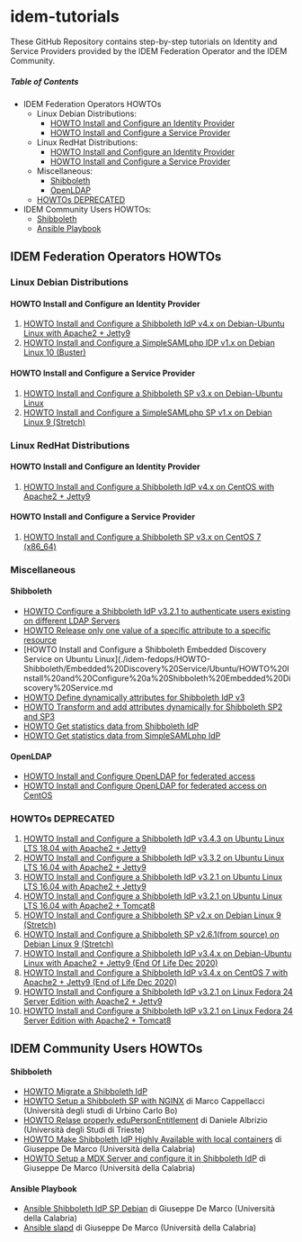 # idem-tutorials
These GitHub Repository contains step-by-step tutorials on Identity and Service Providers provided by the IDEM Federation Operator and the IDEM Community.

##### Table of Contents
- IDEM Federation Operators HOWTOs
  * Linux Debian Distributions:
    + [HOWTO Install and Configure an Identity Provider](#howto-install-and-configure-an-identity-provider)
    + [HOWTO Install and Configure a Service Provider](#howto-install-and-configure-a-service-provider)
  * Linux RedHat Distributions:
    + [HOWTO Install and Configure an Identity Provider](#howto-install-and-configure-an-identity-provider-1)
    + [HOWTO Install and Configure a Service Provider](#howto-install-and-configure-a-service-provider-1)
  * Miscellaneous:
    + [Shibboleth](#shibboleth)
    + [OpenLDAP](#openldap)
  * [HOWTOs DEPRECATED](#howtos-deprecated)
- IDEM Community Users HOWTOs:
    + [Shibboleth](#shibboleth-1)
    + [Ansible Playbook](#ansible-playbook)
   
## IDEM Federation Operators HOWTOs

### Linux Debian Distributions

#### HOWTO Install and Configure an Identity Provider

1. [HOWTO Install and Configure a Shibboleth IdP v4.x on Debian-Ubuntu Linux with Apache2 + Jetty9](./idem-fedops/HOWTO-Shibboleth/Identity%20Provider/Debian-Ubuntu/HOWTO%20Install%20and%20Configure%20a%20Shibboleth%20IdP%20v4.x%20on%20Debian-Ubuntu%20Linux%20with%20Apache2%20%2B%20Jetty9.md)
2. [HOWTO Install and Configure a SimpleSAMLphp IDP v1.x on Debian Linux 10 (Buster)](./idem-fedops/HOWTO-SimpleSAMLphp/Identity%20Provider/HOWTO%20Install%20and%20Configure%20a%20SimpleSAMLphp%20IdP%20v1.x%20on%20Debian%20Linux%2010%20(Buster).md#howto-install-and-configure-a-simplesamlphp-idp-v1x-on-debian-linux-10-buster)

#### HOWTO Install and Configure a Service Provider

1. [HOWTO Install and Configure a Shibboleth SP v3.x on Debian-Ubuntu Linux](./idem-fedops/HOWTO-Shibboleth/Service%20Provider/Debian/HOWTO%20Install%20and%20Configure%20a%20Shibboleth%20SP%20v3.x%20on%20Debian-Ubuntu%20Linux.md)
2. [HOWTO Install and Configure a SimpleSAMLphp SP v1.x on Debian Linux 9 (Stretch)](./idem-fedops/HOWTO-SimpleSAMLphp/Service%20Provider/HOWTO%20Install%20and%20Configure%20a%20SimpleSAMLphp%20SP%20v1.x%20on%20Debian%20Linux%209%20(Stretch).md)

### Linux RedHat Distributions

#### HOWTO Install and Configure an Identity Provider

1. [HOWTO Install and Configure a Shibboleth IdP v4.x on CentOS with Apache2 + Jetty9](./idem-fedops/HOWTO-Shibboleth/Identity%20Provider/CentOS/HOWTO%20Install%20and%20Configure%20a%20Shibboleth%20IdP%20v4.x%20on%20CentOS%20with%20Apache2%20+%20Jetty9.md)

#### HOWTO Install and Configure a Service Provider
1. [HOWTO Install and Configure a Shibboleth SP v3.x on CentOS 7 (x86_64)](./idem-fedops/HOWTO-Shibboleth/Service%20Provider/CentOS/HOWTO%20Install%20and%20Configure%20a%20Shibboleth%20SP%20v3.x%20on%20CentOS%207%20(x86_64).md)

### Miscellaneous

#### Shibboleth

* [HOWTO Configure a Shibboleth IdP v3.2.1 to authenticate users existing on different LDAP Servers](./idem-fedops/HOWTO-Shibboleth/Solutions/HOWTO%20Configure%20a%20Shibboleth%20IdP%20v3.2.1%20to%20authenticate%20Users%20existing%20on%20different%20LDAP%20Servers.md)
* [HOWTO Release only one value of a specific attribute to a specific resource](./idem-fedops/HOWTO-Shibboleth/Solutions/HOWTO%20Release%20only%20one%20value%20of%20a%20specific%20attribute%20to%20a%20specific%20resource.md)
* [HOWTO Install and Configure a Shibboleth Embedded Discovery Service on Ubuntu Linux](./idem-fedops/HOWTO-Shibboleth/Embedded%20Discovery%20Service/Ubuntu/HOWTO%20Install%20and%20Configure%20a%20Shibboleth%20Embedded%20Discovery%20Service.md
* [HOWTO Define dynamically attributes for Shibboleth IdP v3](./idem-fedops/HOWTO-Shibboleth/Solutions/HOWTO%20Define%20dynamically%20attributes%20for%20Shibboleth%20IdP%20v3.md)
* [HOWTO Transform and add attributes dynamically for Shibboleth SP2 and SP3](./idem-fedops/HOWTO-Shibboleth/Solutions/HOWTO%20Transform%20and%20add%20attributes%20dynamically%20for%20Shibboleth%20SP2%20and%20SP3.md)
* [HOWTO Get statistics data from Shibboleth IdP](./idem-fedops/HOWTO-Statistics/HOWTO%20Get%20statistics%20data%20from%20Shibboleth%20IdP.md#howto-get-statistics-data-from-shibboleth-idp)
* [HOWTO Get statistics data from SimpleSAMLphp IdP](./idem-fedops/HOWTO-Statistics/HOWTO%20Get%20statistics%20data%20from%20SimpleSAMLphp%20IdP.md)

#### OpenLDAP

* [HOWTO Install and Configure OpenLDAP for federated access](./idem-fedops/miscellaneous/HOWTO%20Install%20and%20Configure%20OpenLDAP%20for%20federated%20access.md#howto-install-and-configure-openldap-for-federated-access)
* [HOWTO Install and Configure OpenLDAP for federated access on CentOS](./idem-fedops/miscellaneous/HOWTO%20Install%20and%20Configure%20OpenLDAP%20for%20federated%20access-CentOS.md)

### HOWTOs DEPRECATED
1. [HOWTO Install and Configure a Shibboleth IdP v3.4.3 on Ubuntu Linux LTS 18.04 with Apache2 + Jetty9](./idem-fedops/HOWTO-Shibboleth/Identity%20Provider/Ubuntu/HOWTO%20Install%20and%20Configure%20a%20Shibboleth%20IdP%20v3.4.3%20on%20Ubuntu%20Linux%20LTS%2018.04%20with%20Apache2%20%2B%20Jetty9.md#howto-install-and-configure-a-shibboleth-idp-v343-on-ubuntu-linux-lts-1804-with-apache2--jetty9)
2. [HOWTO Install and Configure a Shibboleth IdP v3.3.2 on Ubuntu Linux LTS 16.04 with Apache2 + Jetty9](./idem-fedops/HOWTO-Shibboleth/Identity%20Provider/Ubuntu/HOWTO%20Install%20and%20Configure%20a%20Shibboleth%20IdP%20v3.3.2%20on%20Ubuntu%20Linux%20LTS%2016.04%20with%20Apache2%20%2B%20Jetty9.md)
3. [HOWTO Install and Configure a Shibboleth IdP v3.2.1 on Ubuntu Linux LTS 16.04 with Apache2 + Jetty9](./idem-fedops/HOWTO-Shibboleth/Identity%20Provider/Ubuntu/HOWTO%20Install%20and%20Configure%20a%20Shibboleth%20IdP%20v3.2.1%20on%20Ubuntu%20Linux%20LTS%2016.04%20with%20Apache2%20%2B%20Jetty9.md)
4. [HOWTO Install and Configure a Shibboleth IdP v3.2.1 on Ubuntu Linux LTS 16.04 with Apache2 + Tomcat8](./idem-fedops/HOWTO-Shibboleth/Identity%20Provider/Ubuntu/HOWTO%20Install%20and%20Configure%20a%20Shibboleth%20IdP%20v3.2.1%20on%20Ubuntu%20Linux%20LTS%2016.04%20with%20Apache2%20%2B%20Tomcat8.md)
5. [HOWTO Install and Configure a Shibboleth SP v2.x on Debian Linux 9 (Stretch)](./idem-fedops/HOWTO-Shibboleth/Service%20Provider/Debian/HOWTO%20Install%20and%20Configure%20a%20Shibboleth%20SP%20v2.x%20on%20Debian%20Linux%209%20(Stretch).md)
6. [HOWTO Install and Configure a Shibboleth SP v2.6.1(from source) on Debian Linux 9 (Stretch)](./idem-fedops/HOWTO-Shibboleth/Service%20Provider/Debian/HOWTO%20Install%20and%20Configure%20a%20Shibboleth%20SP%20v2.6.1(from%20source)%20on%20Debian%20Linux%209%20(Stretch).md)
7. [HOWTO Install and Configure a Shibboleth IdP v3.4.x on Debian-Ubuntu Linux with Apache2 + Jetty9 (End Of Life Dec 2020)](./idem-fedops/HOWTO-Shibboleth/Identity%20Provider/Debian-Ubuntu/HOWTO%20Install%20and%20Configure%20a%20Shibboleth%20IdP%20v3.4.x%20on%20Debian-Ubuntu%20Linux%20with%20Apache2%20+%20Jetty9.md)
8. [HOWTO Install and Configure a Shibboleth IdP v3.4.x on CentOS 7 with Apache2 + Jetty9 (End of Life Dec 2020)](./idem-fedops/HOWTO-Shibboleth/Identity%20Provider/CentOS/HOWTO%20Install%20and%20Configure%20a%20Shibboleth%20IdP%20v3.4.x%20on%20CentOS%207%20with%20Apache2%20+%20Jetty9.md)
9. [HOWTO Install and Configure a Shibboleth IdP v3.2.1 on Linux Fedora 24 Server Edition with Apache2 + Jetty9](./idem-fedops/HOWTO-Shibboleth/Identity%20Provider/Fedora/HOWTO%20Install%20and%20Configure%20a%20Shibboleth%20IdP%20v3.2.1%20on%20Linux%20Fedora%2024%20Server%20Edition%20with%20Apache2%20%2B%20Jetty9.md)
10. [HOWTO Install and Configure a Shibboleth IdP v3.2.1 on Linux Fedora 24 Server Edition with Apache2 + Tomcat8](./idem-fedops/HOWTO-Shibboleth/Identity%20Provider/Fedora/HOWTO%20Install%20and%20Configure%20a%20Shibboleth%20IdP%20v3.2.1%20on%20Linux%20Fedora%2024%20Server%20Edition%20with%20Apache2%20%2B%20Tomcat8.md)

## IDEM Community Users HOWTOs

#### Shibboleth

* [HOWTO Migrate a Shibboleth IdP](./idem-community/HOWTO-Shibboleth/Identity-Provider/HOW%20TO%20MIGRATE%20A%20SHIBBOLETH%20IDP.md#how-to-migrate-a-shibboleth-idp)
* [HOWTO Setup a Shibboleth SP with NGINX](./idem-community/HOWTO-Shibboleth/Service-Provider/Debian/HOW%20TO%20SETUP%20A%20SHIBBOLETH%20SP%20WITH%20NGINX.md) di Marco Cappellacci (Università degli studi di Urbino Carlo Bo)
* [HOWTO Relase properly eduPersonEntitlement](https://github.com/speedj/IdemDay18-Daniele/tree/master/eduPersonEntitlement#edupersonentitlement-valori-strettamente-necessari-agli-sp) di Daniele Albrizio (Università degli Studi di Trieste)
* [HOWTO Make Shibboleth IdP Highly Available with local containers](./idem-community/HOWTO-Shibboleth/Identity-Provider/HOWTO%20Make%20Shibboleth%20IdP%20Highly%20Available%20with%20local%20containers.md#howto-make-shibboleth-idp-highly-available-with-local-containers) di Giuseppe De Marco (Università della Calabria)
* [HOWTO Setup a MDX Server and configure it in Shibboleth IdP](./idem-community/HOWTO-Shibboleth/Identity-Provider/HOWTO%20Setup%20a%20MDX%20Server%20and%20configure%20it%20in%20Shibboleth%20IdP.md) di Giuseppe De Marco (Università della Calabria)

#### Ansible Playbook

* [Ansible Shibboleth IdP SP Debian](https://github.com/peppelinux/Ansible-Shibboleth-IDP-SP-Debian) di Giuseppe De Marco (Università della Calabria)
* [Ansible slapd](https://github.com/peppelinux/ansible-slapd-eduperson2016) di Giuseppe De Marco (Università della Calabria)

